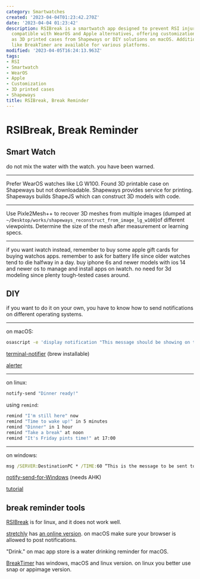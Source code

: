 ```yaml
---
category: Smartwatches
created: '2023-04-04T01:23:42.270Z'
date: '2023-04-04 01:23:42'
description: RSIBreak is a smartwatch app designed to prevent RSI injuries. It is
  compatible with WearOS and Apple alternatives, offering customization options such
  as 3D printed cases from Shapeways or DIY solutions on macOS. Additionally, alternatives
  like BreakTimer are available for various platforms.
modified: '2023-04-05T16:24:13.963Z'
tags:
- RSI
- Smartwatch
- WearOS
- Apple
- Customization
- 3D printed cases
- Shapeways
title: RSIBreak, Break Reminder
---
```


# RSIBreak, Break Reminder

## Smart Watch

do not mix the water with the watch. you have been warned.

----

Prefer WearOS watches like LG W100. Found 3D printable case on Shapeways but not downloadable. Shapeways provides service for printing. Shapeways builds ShapeJS which can construct 3D models with code.

----

Use Pixle2Mesh++ to recover 3D meshes from multiple images (dumped at `~/Desktop/works/shapeways_reconstruct_from_image_lg_w100`)of different viewpoints. Determine the size of the mesh after measurement or learning specs.

----

if you want iwatch instead, remember to buy some apple gift cards for buying watchos apps. remember to ask for battery life since older watches tend to die halfway in a day. buy iphone 6s and newer models with ios 14 and newer os to manage and install apps on iwatch. no need for 3d modeling since plenty tough-tested cases around.

## DIY

if you want to do it on your own, you have to know how to send notifications on different operating systems.

----

on macOS:

```bash
osascript -e 'display notification "This message should be showing on the notification" with title "Coding Tips"'
```

[terminal-notifier](https://github.com/julienXX/terminal-notifier) (brew installable)

[alerter](https://github.com/vjeantet/alerter)

----

on linux:

```bash
notify-send "Dinner ready!"
```

using `remind`:

```bash
remind "I'm still here" now
remind "Time to wake up!" in 5 minutes
remind "Dinner" in 1 hour
remind "Take a break" at noon
remind "It's Friday pints time!" at 17:00
```

----

on windows:

```cmd
msg /SERVER:DestinationPC * /TIME:60 “This is the message to be sent to a PC named DestinationPC and closes in 60 seconds."
```

[notify-send-for-Windows](https://github.com/Fonata/notify-send-for-Windows) (needs AHK)

[tutorial](https://superuser.com/questions/1179758/how-can-i-send-a-notification-to-a-windows-10-computer-from-the-command-line)

## break reminder tools

[RSIBreak](https://userbase.kde.org/RSIBreak) is for linux, and it does not work well.

[stretchly](https://github.com/hovancik/stretchly) has [an online version](https://web.stretchly.net). on macOS make sure your browser is allowed to post notifications.

"Drink." on mac app store is a water drinking reminder for macOS.

[BreakTimer](https://breaktimer.app/) has windows, macOS and linux version. on linux you better use snap or appimage version.
